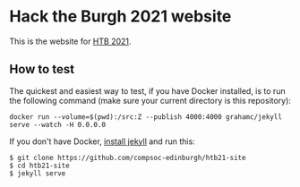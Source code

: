 # Hack the Burgh 2021 website

This is the website for [HTB 2021](http://2021.hacktheburgh.com).

## How to test

The quickest and easiest way to test, if you have Docker installed, is to run the following command (make sure your current directory is this repository):

```
docker run --volume=$(pwd):/src:Z --publish 4000:4000 grahamc/jekyll serve --watch -H 0.0.0.0
```

If you don't have Docker, [install jekyll](https://jekyllrb.com/docs/installation/) and run this:

```
$ git clone https://github.com/compsoc-edinburgh/htb21-site
$ cd htb21-site
$ jekyll serve
```

